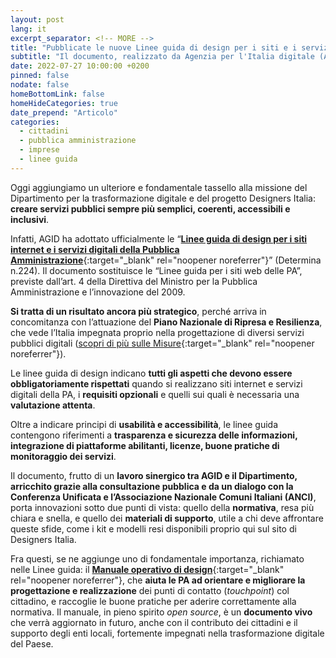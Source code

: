 ```yaml
---
layout: post
lang: it
excerpt_separator: <!-- MORE -->
title: "Pubblicate le nuove Linee guida di design per i siti e i servizi digitali della PA"
subtitle: "Il documento, realizzato da Agenzia per l'Italia digitale (AGID) con il Dipartimento per la trasformazione digitale, contiene le indicazioni strategiche per progettare, sviluppare e manutenere siti e servizi digitali della PA"
date: 2022-07-27 10:00:00 +0200
pinned: false
nodate: false
homeBottomLink: false
homeHideCategories: true
date_prepend: "Articolo"
categories:
  - cittadini
  - pubblica amministrazione
  - imprese
  - linee guida
---
```


<!-- MORE -->
Oggi aggiungiamo un ulteriore e fondamentale tassello alla missione del Dipartimento per la trasformazione digitale e del progetto Designers Italia: **creare servizi pubblici sempre più semplici, coerenti, accessibili e inclusivi**.

Infatti, AGID ha adottato ufficialmente le “[**Linee guida di design per i siti internet e i servizi digitali della Pubblica Amministrazione**](https://docs.italia.it/italia/design/lg-design-servizi-web/){:target="_blank" rel="noopener noreferrer"}” (Determina n.224). Il documento sostituisce le “Linee guida per i siti web delle PA”, previste dall’art. 4 della Direttiva del Ministro per la Pubblica Amministrazione e l’innovazione del 2009.

**Si tratta di un risultato ancora più strategico**, perché arriva in concomitanza con l’attuazione del **Piano Nazionale di Ripresa e Resilienza**, che vede l’Italia impegnata proprio nella progettazione di diversi servizi pubblici digitali ([scopri di più sulle Misure](https://padigitale2026.gov.it/misure){:target="_blank" rel="noopener noreferrer"}).

Le linee guida di design indicano **tutti gli aspetti che devono essere obbligatoriamente rispettati** quando si realizzano siti internet e servizi digitali della PA, i **requisiti opzionali** e quelli sui quali è necessaria una **valutazione attenta**.

Oltre a indicare principi di **usabilità e accessibilità**, le linee guida contengono riferimenti a **trasparenza e sicurezza delle informazioni, integrazione di piattaforme abilitanti, licenze, buone pratiche di monitoraggio dei servizi**.

Il documento, frutto di un **lavoro sinergico tra AGID e il Dipartimento, arricchito grazie alla consultazione pubblica e da un dialogo con la Conferenza Unificata e l’Associazione Nazionale Comuni Italiani (ANCI)**, porta innovazioni sotto due punti di vista: quello della **normativa**, resa più chiara e snella, e quello dei **materiali di supporto**, utile a chi deve affrontare queste sfide, come i kit e modelli resi disponibili proprio qui sul sito di Designers Italia.

Fra questi, se ne aggiunge uno di fondamentale importanza, richiamato nelle Linee guida: il [**Manuale operativo di design**](https://docs.italia.it/italia/designers-italia/manuale-operativo-design-docs){:target="_blank" rel="noopener noreferrer"}, che **aiuta le PA ad orientare e migliorare la progettazione e realizzazione** dei punti di contatto (*touchpoint*) col cittadino, e raccoglie le buone pratiche per aderire correttamente alla normativa. Il manuale, in pieno spirito *open source*, è un **documento vivo** che verrà aggiornato in futuro, anche con il contributo dei cittadini e il supporto degli enti locali, fortemente impegnati nella trasformazione digitale del Paese.
